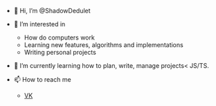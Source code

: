 - 👋 Hi, I’m @ShadowDedulet
- 👀 I’m interested in
  - How do computers work
  - Learning new features, algorithms and implementations
  - Writing personal projects
  
- 🌱 I’m currently learning how to plan, write, manage projects< JS/TS.
- 📫 How to reach me 
  - [VK](https://vk.com/ijustwannabealone)
